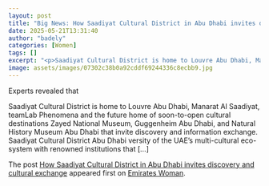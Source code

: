 ```yaml
---
layout: post
title: "Big News: How Saadiyat Cultural District in Abu Dhabi invites discovery and cultural exchange"
date: 2025-05-21T13:31:40
author: "badely"
categories: [Women]
tags: []
excerpt: "<p>Saadiyat Cultural District is home to Louvre Abu Dhabi, Manarat Al Saadiyat, teamLab Phenomena and the future home of soon-to-open cultural destina"
image: assets/images/07302c38b0a92cddf69244336c8ecbb9.jpg
---
```


Experts revealed that <p>Saadiyat Cultural District is home to Louvre Abu Dhabi, Manarat Al Saadiyat, teamLab Phenomena and the future home of soon-to-open cultural destinations Zayed National Museum, Guggenheim Abu Dhabi, and Natural History Museum Abu Dhabi that invite discovery and information exchange. Saadiyat Cultural District Abu Dhabi versity of the UAE’s multi-cultural eco-system with renowned institutions that [&#8230;]</p>
<p>The post <a href="https://emirateswoman.com/how-saadiyat-cultural-district-in-abu-dhabi-invites-discovery-and-cultural-exchange/" rel="nofollow">How Saadiyat Cultural District in Abu Dhabi invites discovery and cultural exchange</a> appeared first on <a href="https://emirateswoman.com" rel="nofollow">Emirates Woman</a>.</p>

